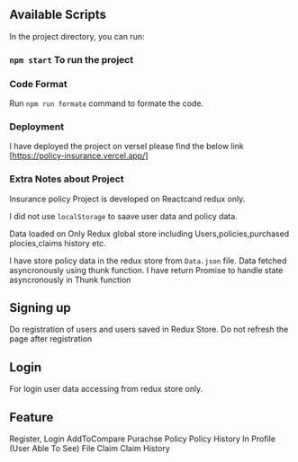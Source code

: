 
## Available Scripts
In the project directory, you can run:
### `npm start` To run the project

### Code Format
Run `npm run formate` command to formate the code.

### Deployment
I have deployed the project on versel please find the below link
[https://policy-insurance.vercel.app/]

### Extra Notes about Project
Insurance policy Project is developed on Reactcand redux only.

I did not use `localStorage` to saave user data and policy data.

Data loaded on Only Redux global store including Users,policies,purchased plocies,claims history etc.

I have store policy data in the redux store from `Data.json` file.
Data fetched asyncronously using thunk function. 
I have return Promise to handle state asyncronously in Thunk function

## Signing up 
Do registration of users and users saved in Redux Store.
Do not refresh the page after registration
## Login
For login user data accessing from redux store only.

## Feature
Register,
Login
AddToCompare
Purachse Policy
Policy History In Profile (User Able To See)
File Claim
Claim History
####
